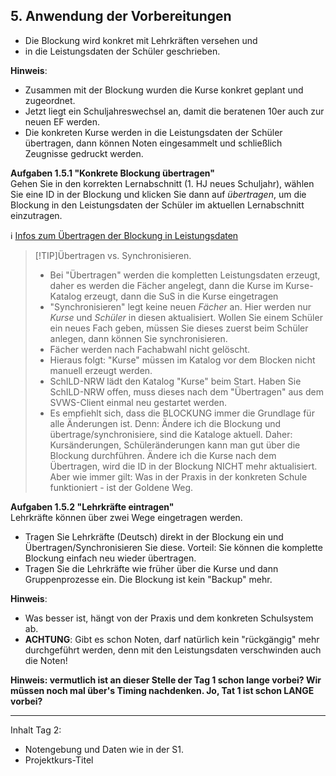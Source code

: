 ## 5. Anwendung der Vorbereitungen

+ Die Blockung wird konkret mit Lehrkräften versehen und 
+ in die Leistungsdaten der Schüler geschrieben.

**Hinweis**:
* Zusammen mit der Blockung wurden die Kurse konkret geplant und zugeordnet.
* Jetzt liegt ein Schuljahreswechsel an, damit die beratenen 10er auch zur neuen EF werden.
* Die konkreten Kurse werden in die Leistungsdaten der Schüler übertragen, dann können Noten eingesammelt und schließlich Zeugnisse gedruckt werden.

**Aufgaben 1.5.1 "Konkrete Blockung übertragen"**   
Gehen Sie in den korrekten Lernabschnitt (1. HJ neues Schuljahr), wählen Sie eine ID in der Blockung und klicken Sie dann auf *übertragen*, um die Blockung in den Leistungsdaten der Schüler im aktuellen Lernabschnitt einzutragen.

:information_source: [Infos zum Übertragen der Blockung in Leistungsdaten](https://doku.svws-nrw.de/webclient/gost/kursplanung/#ubertragung-in-leistungsdaten)   

>[!TIP]Übertragen vs. Synchronisieren.
> * Bei "Übertragen" werden die kompletten Leistungsdaten erzeugt, daher es werden die Fächer angelegt, dann die Kurse im Kurse-Katalog erzeugt, dann die SuS in die Kurse eingetragen
> * "Synchronisieren" legt keine neuen *Fächer* an. Hier werden nur *Kurse* und *Schüler* in diesen aktualisiert. Wollen Sie einem Schüler ein neues Fach geben, müssen Sie dieses zuerst beim Schüler anlegen, dann können Sie synchronisieren.
> * Fächer werden nach Fachabwahl nicht gelöscht.
> * Hieraus folgt: "Kurse" müssen im Katalog vor dem Blocken nicht manuell erzeugt werden.
> * SchILD-NRW lädt den Katalog "Kurse" beim Start. Haben Sie SchILD-NRW offen, muss dieses nach dem "Übertragen" aus dem SVWS-Client einmal neu gestartet werden.
> * Es empfiehlt sich, dass die BLOCKUNG immer die Grundlage für alle Änderungen ist. Denn: Ändere ich die Blockung und übertrage/synchronisiere, sind die Kataloge aktuell. Daher: Kursänderungen, Schüleränderungen kann man gut über die Blockung durchführen. Ändere ich die Kurse nach dem Übertragen, wird die ID in der Blockung NICHT mehr aktualisiert. Aber wie immer gilt: Was in der Praxis in der konkreten Schule funktioniert - ist der Goldene Weg. 

**Aufgaben 1.5.2 "Lehrkräfte eintragen"**   
Lehrkräfte können über zwei Wege eingetragen werden.
* Tragen Sie Lehrkräfte (Deutsch) direkt in der Blockung ein und Übertragen/Synchronisieren Sie diese. Vorteil: Sie können die komplette Blockung einfach neu wieder übertragen.
* Tragen Sie die Lehrkräfte wie früher über die Kurse und dann Gruppenprozesse ein. Die Blockung ist kein "Backup" mehr.

**Hinweis**:
* Was besser ist, hängt von der Praxis und dem konkreten Schulsystem ab. 
* **ACHTUNG**: Gibt es schon Noten, darf natürlich kein "rückgängig" mehr durchgeführt werden, denn mit den Leistungsdaten verschwinden auch die Noten!


**Hinweis: vermutlich ist an dieser Stelle der Tag 1 schon lange vorbei? Wir müssen noch mal über's Timing nachdenken. Jo, Tat 1 ist schon LANGE vorbei?**

----


Inhalt Tag 2: 
* Notengebung und Daten wie in der S1.
* Projektkurs-Titel 
